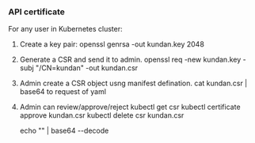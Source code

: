 ### API certificate

For any user in Kubernetes cluster:

1. Create a key pair:
    openssl genrsa -out kundan.key 2048

2. Generate a CSR and send it to admin.
    openssl req -new kundan.key -subj "/CN=kundan" -out kundan.csr
    
3. Admin create a CSR object usng manifest defination.
    cat kundan.csr | base64 to request of yaml
    
4. Admin can review/approve/reject
    kubectl get csr
    kubectl certificate approve kundan.csr
    kubectl delete csr kundan.csr
    
    echo "" | base64 --decode
